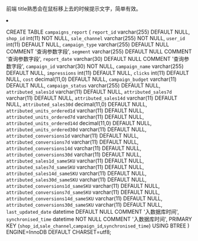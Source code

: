 前端 title熟悉会在鼠标移上去的时候提示文字，简单有效。
<li class="" title="当没有数据的时候可能正在加载" id="" onclick =""></li>

CREATE TABLE `campaigns_report` (
  `report_id` varchar(255) DEFAULT NULL,
  `shop_id` int(11) NOT NULL,
  `sale_channel` varchar(255) NOT NULL,
  `user_id` int(11) DEFAULT NULL,
  `campaign_type` varchar(255) DEFAULT NULL COMMENT '查询参数字段',
  `segment` varchar(255) DEFAULT NULL COMMENT '查询参数字段',
  `report_date` varchar(30) DEFAULT NULL COMMENT '查询参数字段',
  `campaign_id` varchar(30) NOT NULL,
  `campaign_name` varchar(255) DEFAULT NULL,
  `impressions` int(11) DEFAULT NULL,
  `clicks` int(11) DEFAULT NULL,
  `cost` decimal(11,0) DEFAULT NULL,
  `campaign_budget` varchar(11) DEFAULT NULL,
  `campaign_status` varchar(255) DEFAULT NULL,
  `attributed_sales1d` varchar(11) DEFAULT NULL,
  `attributed_sales7d` varchar(11) DEFAULT NULL,
  `attributed_sales14d` varchar(11) DEFAULT NULL,
  `attributed_sales30d` decimal(11,0) DEFAULT NULL,
  `attributed_units_ordered1d` varchar(11) DEFAULT NULL,
  `attributed_units_ordered7d` varchar(11) DEFAULT NULL,
  `attributed_units_ordered14d` decimal(11,0) DEFAULT NULL,
  `attributed_units_ordered30d` varchar(11) DEFAULT NULL,
  `attributed_conversions1d` varchar(11) DEFAULT NULL,
  `attributed_conversions7d` varchar(11) DEFAULT NULL,
  `attributed_conversions14d` varchar(11) DEFAULT NULL,
  `attributed_conversions30d` varchar(11) DEFAULT NULL,
  `attributed_sales1d_sameSKU` varchar(11) DEFAULT NULL,
  `attributed_sales7d_sameSKU` varchar(11) DEFAULT NULL,
  `attributed_sales14d_sameSKU` varchar(11) DEFAULT NULL,
  `attributed_sales30d_sameSKU` varchar(11) DEFAULT NULL,
  `attributed_conversions1d_sameSKU` varchar(11) DEFAULT NULL,
  `attributed_conversions7d_sameSKU` varchar(11) DEFAULT NULL,
  `attributed_conversions14d_sameSKU` varchar(11) DEFAULT NULL,
  `attributed_conversions30d_sameSKU` varchar(11) DEFAULT NULL,
  `last_updated_date` datetime DEFAULT NULL COMMENT '入数据库时间',
  `synchronised_time` datetime NOT NULL COMMENT '入数据库时间',
  PRIMARY KEY (`shop_id`,`sale_channel`,`campaign_id`,`synchronised_time`) USING BTREE
) ENGINE=InnoDB DEFAULT CHARSET=utf8;